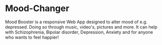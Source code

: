 # Mood-Changer
Mood Booster is a responsive Web App designed to alter mood of e.g. depressed. 
Doing so through music, video's, pictures and more. 
It can help with Schizophrenia, Bipolar disorder, Depression, Anxiety and for anyone who wants to feel happier!
